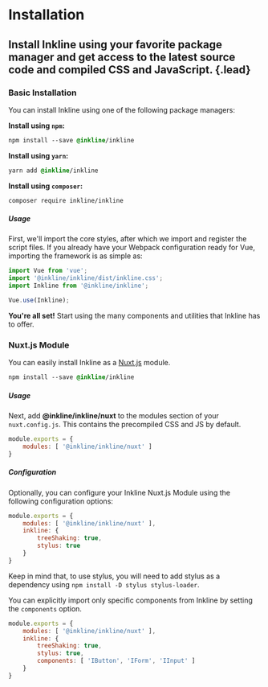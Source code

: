 # Installation
## Install Inkline using your favorite package manager and get access to the latest source code and compiled CSS and JavaScript. {.lead}

### Basic Installation
You can install Inkline using one of the following package managers:

**Install using `npm`:**

~~~css
npm install --save @inkline/inkline
~~~

**Install using `yarn`:**

~~~css
yarn add @inkline/inkline
~~~

**Install using `composer`:**

~~~css
composer require inkline/inkline
~~~

##### Usage
First, we'll import the core styles, after which we import and register the script files. If you already have your Webpack configuration ready for Vue, importing the framework is as simple as:

~~~js
import Vue from 'vue';
import '@inkline/inkline/dist/inkline.css';
import Inkline from '@inkline/inkline';

Vue.use(Inkline);
~~~

**You're all set!** Start using the many components and utilities that Inkline has to offer.

### Nuxt.js Module
You can easily install Inkline as a <a href="https://nuxtjs.org" rel="nofollow" target="_blank">Nuxt.js</a> module.

~~~css
npm install --save @inkline/inkline
~~~

##### Usage
Next, add **@inkline/inkline/nuxt** to the modules section of your `nuxt.config.js`. This contains the precompiled CSS and JS by default.

~~~js
module.exports = {
    modules: [ '@inkline/inkline/nuxt' ]
}
~~~

##### Configuration
Optionally, you can configure your Inkline Nuxt.js Module using the following configuration options:
 
~~~js
module.exports = {
    modules: [ '@inkline/inkline/nuxt' ],
    inkline: {
        treeShaking: true,
        stylus: true
    }
}
~~~

Keep in mind that, to use stylus, you will need to add stylus as a dependency using `npm install -D stylus stylus-loader`.

You can explicitly import only specific components from Inkline by setting the `components` option.
~~~js
module.exports = {
    modules: [ '@inkline/inkline/nuxt' ],
    inkline: {
        treeShaking: true,
        stylus: true,
        components: [ 'IButton', 'IForm', 'IInput' ]
    }
}
~~~
